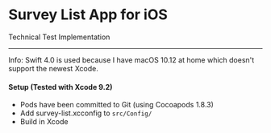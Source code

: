 # Survey List App for iOS

Technical Test Implementation

----

Info: Swift 4.0 is used because I have macOS 10.12 at home which doesn't support the newest Xcode.

#### Setup (Tested with Xcode 9.2)

- Pods have been committed to Git (using Cocoapods 1.8.3)
- Add survey-list.xcconfig to `src/Config/`
- Build in Xcode

